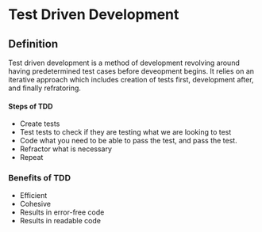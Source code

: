 # Test Driven Development
## Definition
Test driven development is a method of development revolving around having predetermined test cases before deveopment begins.
It relies on an iterative approach which includes creation of tests first, development after, and finally refratoring.

#### Steps of TDD
- Create tests
- Test tests to check if they are testing what we are looking to test
- Code what you need to be able to pass the test, and pass the test.
- Refractor what is necessary
- Repeat

### Benefits of TDD
- Efficient
- Cohesive
- Results in error-free code
- Results in readable code

